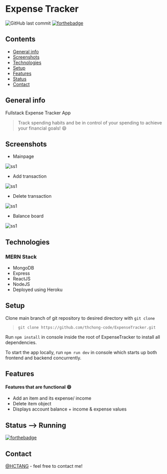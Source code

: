 # Expense Tracker
![GitHub last commit](https://img.shields.io/github/last-commit/thchong-code/ExpenseTracker?style=for-the-badge)
[![forthebadge](https://forthebadge.com/images/badges/made-with-javascript.svg)](https://forthebadge.com)

## Contents
* [General info](#general-info)
* [Screenshots](#screenshots)
* [Technologies](#technologies)
* [Setup](#setup)
* [Features](#features)
* [Status](#status)
* [Contact](#contact)

## General info
Fullstack Expense Tracker App
> Track spending habits and be in control of your spending to achieve your financial goals! :smile:

## Screenshots
* Mainpage

![ss1](./img/ss1.jpg)

* Add transaction

![ss1](./img/ss1.jpg)

* Delete transaction 

![ss1](./img/ss1.jpg)

* Balance board

![ss1](./img/ss1.jpg)

## Technologies
### MERN Stack
- MongoDB
- Express
- ReactJS
- NodeJS
- Deployed using Heroku

## Setup
Clone main branch of git repository to desired directory with `git clone`

>`git clone https://github.com/thchong-code/ExpenseTracker.git`

Run `npm install` in console inside the root of ExpenseTracker to install all dependencies.

To start the app locally, run `npm run dev` in console which starts up both frontend and backend concurrently.

## Features
#### Features that are functional :smile:
* Add an item and its expense/ income
* Delete item object
* Displays account balance + income & expense values

## Status --> Running
[![forthebadge](https://forthebadge.com/images/badges/60-percent-of-the-time-works-every-time.svg)](https://forthebadge.com)

## Contact
[@HCTANG](https://github.com/thchong-code) - feel free to contact me!